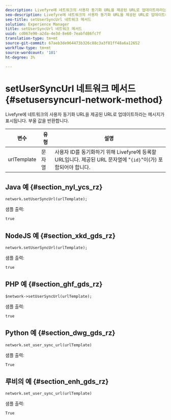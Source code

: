 ```yaml
---
description: Livefyre에 네트워크의 사용자 동기화 URL을 제공된 URL로 업데이트하라는 메시지가 표시됩니다. 부울 값을 반환합니다.
seo-description: Livefyre에 네트워크의 사용자 동기화 URL을 제공된 URL로 업데이트하라는 메시지가 표시됩니다. 부울 값을 반환합니다.
seo-title: setUserSyncUrl 네트워크 메서드
solution: Experience Manager
title: setUserSyncUrl 네트워크 메서드
uuid: cd067e90-a2da-4e3d-8e60-7eabfd86fc7f
translation-type: tm+mt
source-git-commit: 67aeb3de964473b326c88c3a3f81ff48a6a12652
workflow-type: tm+mt
source-wordcount: '101'
ht-degree: 3%

---
```



# setUserSyncUrl 네트워크 메서드{#setusersyncurl-network-method}

Livefyre에 네트워크의 사용자 동기화 URL을 제공된 URL로 업데이트하라는 메시지가 표시됩니다. 부울 값을 반환합니다.

| 변수 | 유형 | 설명 |
|--- |--- |--- |
| urlTemplate | 문자열 | 사용자 ID를 동기화하기 위해 Livefyre에 등록할 URL입니다. 제공된 URL 문자열에 &quot;`{id}`&quot;이(가) 포함되어야 합니다. |

## Java 예 {#section_nyl_ycs_rz}

```
network.setUserSyncUrl(urlTemplate); 
```

샘플 출력:

```
true
```

## NodeJS 예 {#section_xkd_gds_rz}

```
network.setUserSyncUrl(urlTemplate); 
```

샘플 출력:

```
true
```

## PHP 예 {#section_ghf_gds_rz}

```
$network->setUserSyncUrl(urlTemplate); 
```

샘플 출력:

```
true
```

## Python 예 {#section_dwg_gds_rz}

```
network.set_user_sync_url(urlTemplate) 
```

샘플 출력:

```
True
```

## 루비의 예 {#section_enh_gds_rz}

```
network.set_user_sync_url(urlTemplate) 
```

샘플 출력:

```
True
```
